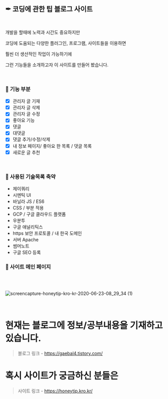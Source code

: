## ✒ 코딩에 관한 팁 블로그 사이트
<br>

개발을 할때에 노력과 시간도 중요하지만

코딩에 도움되는 다양한 플러그인, 프로그램, 사이트들을 이용하면

훨씬 더 생산적인 작업이 가능하기에

그런 기능들을 소개하고자 이 사이트를 만들어 봤습니다.

<br>

### 🌱 기능 부분

- [x] 관리자 글 기재 
- [x] 관리자 글 삭제 
- [x] 관리자 글 수정
- [x] 좋아요 기능
- [x] 댓글
- [x] 대댓글
- [x] 댓글 추가/수정/삭제
- [x] 내 정보 페이지/ 좋아요 한 목록 /  댓글 목록
- [x] 새로운 글 추천 

<br>


### 📝 사용된 기술목록 축약 


* 제이쿼리
* 시멘틱 UI
* 바닐라 JS / ES6 
* CSS / 부분 적용
* GCP / 구글 클라우드 플랫폼
* 우분투
* 구글 애널리틱스
* https 보안 프로토콜 / 내 한국 도메인
* 서버 Apache
* 썸머노트 
* 구글 SEO 등록 



### 🚀 사이트 메인 페이지

<br>
<br>

![screencapture-honeytip-kro-kr-2020-06-23-08_29_34 (1)](https://user-images.githubusercontent.com/45548926/85345542-b00cb500-b52d-11ea-972f-61c53a41d3b1.png)


<br>


# 현재는 블로그에 정보/공부내용을 기재하고 있습니다.

>블로그 링크 - https://gaebal4.tistory.com/


# 혹시 사이트가 궁금하신 분들은 

>사이트 링크 - https://honeytip.kro.kr/

